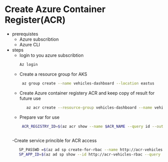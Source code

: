 
# Create Azure Container Register(ACR)
 - prerequistes 
   - Azure subscribtion
   - Azure CLI
 - steps
   - login to you azure subscribtion
      ```bash 
      Az login 
   - Create a resource group for AKS
      ```bash
       az group create --name vehicles-dashboard --location eastus
   - Create  Azure container registery ACR and keep copy of result for future use
      ```bash
         az acr create --resource-group vehicles-dashboard --name vehiclesDashboardRegistry --sku Basic
   - Prepare var for use 
     ```bash
      ACR_REGISTRY_ID=$(az acr show --name $ACR_NAME --query id --output tsv)
      

   -Create service princible for ACR access
    ```bash
       SP_PASSWD =$(az ad sp create-for-rbac --name http://acr-vehicles-rbac --scopes $ACR_REGISTRY_ID  --role="Contributor" --query password --output tsv)
       SP_APP_ID=$(az ad sp show --id http://acr-vehicles-rbac --query appId --output tsv)

  
       
